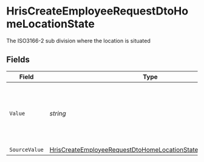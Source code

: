 # HrisCreateEmployeeRequestDtoHomeLocationState

The ISO3166-2 sub division where the location is situated


## Fields

| Field                                                                                                                                                     | Type                                                                                                                                                      | Required                                                                                                                                                  | Description                                                                                                                                               |
| --------------------------------------------------------------------------------------------------------------------------------------------------------- | --------------------------------------------------------------------------------------------------------------------------------------------------------- | --------------------------------------------------------------------------------------------------------------------------------------------------------- | --------------------------------------------------------------------------------------------------------------------------------------------------------- |
| `Value`                                                                                                                                                   | *string*                                                                                                                                                  | :heavy_minus_sign:                                                                                                                                        | state (ISO3166-2 Sub Division Code) - value must be a valid enum value                                                                                    |
| `SourceValue`                                                                                                                                             | [HrisCreateEmployeeRequestDtoHomeLocationStateSourceValueUnion](../../Models/Components/HrisCreateEmployeeRequestDtoHomeLocationStateSourceValueUnion.md) | :heavy_minus_sign:                                                                                                                                        | N/A                                                                                                                                                       |